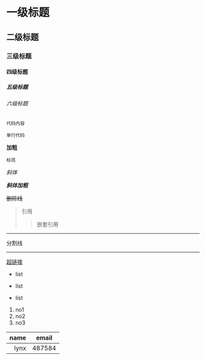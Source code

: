 # 一级标题
## 二级标题
### 三级标题
#### 四级标题
##### 五级标题
###### 六级标题

```
代码内容
```
`单行代码`

**加粗**

`标亮`

*斜体*

***斜体加粗***

~~删除线~~

>引用
>>嵌套引用

*** 

分割线

---


[超链接](www.baidu.com)

- list
* list
+ list

1. no1
2. no2
3. no3

name|email
--:|:--:
lynx|487584
